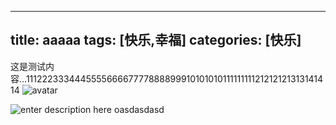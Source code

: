 
---
title: aaaaa
tags: [快乐,幸福]
categories: [快乐]
---
这是测试内容...11122233344455556666777788889991010101011111111121212121313141414
![avatar](http://static.runoob.com/images/runoob-logo.png)

![enter description here](https://guokong.oss-cn-qingdao.aliyuncs.com/images/屏幕快照_2019-12-20_下午4.53.23_(2).png)
oasdasdasd
